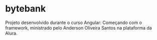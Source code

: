 # bytebank
Projeto desenvolvido durante o curso Angular: Começando com o framework, ministrado pelo Anderson Oliveira Santos na plataforma da Alura.
